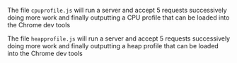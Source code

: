 The file `cpuprofile.js` will run a server and accept 5 requests successively doing more work and finally outputting a CPU profile that can be loaded into the Chrome dev tools

The file `heapprofile.js` will run a server and accept 5 requests successively doing more work and finally outputting a heap profile that can be loaded into the Chrome dev tools
